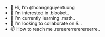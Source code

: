 - 👋 Hi, I’m @hoangnguyentuong
- 👀 I’m interested in .blooket..
- 🌱 I’m currently learning .math..
- 💞️ I’m looking to collaborate on ể...
- 📫 How to reach me .rereererrererereerre..

<!---
hoangnguyentuong/hoangnguyentuong is a ✨ special ✨ repository because its `README.md` (this file) appears on your GitHub profile.
You can click the Preview link to take a look at your changes.
--->

